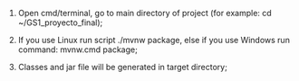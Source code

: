 1. Open cmd/terminal, go to main directory of project (for example: cd ~/GS1_proyecto_final);

2. If you use Linux run script ./mvnw package, else if you use Windows run command: mvnw.cmd package;

3. Classes and jar file will be generated in target directory;